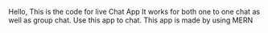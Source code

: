 Hello, This is the code for live Chat App
It works for both one to one chat as well as group chat.
Use this app to chat.
This app is made by using MERN